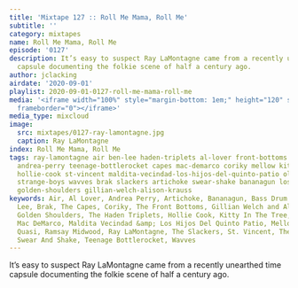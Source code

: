 ```yaml
---
title: 'Mixtape 127 :: Roll Me Mama, Roll Me'
subtitle: ''
category: mixtapes
name: Roll Me Mama, Roll Me
episode: '0127'
description: It’s easy to suspect Ray LaMontagne came from a recently unearthed time
  capsule documenting the folkie scene of half a century ago.
author: jclacking
airdate: '2020-09-01'
playlist: 2020-09-01-0127-roll-me-mama-roll-me
media: '<iframe width="100%" style="margin-bottom: 1em;" height="120" src="https://www.mixcloud.com/widget/iframe/?feed=%2Fthe-lacking-org%2F4mpfrm-127-roll-me-mama%2F&hide_artwork=1&hide_cover=1&light=1"
  frameborder="0"></iframe>'
media_type: mixcloud
image:
  src: mixtapes/0127-ray-lamontagne.jpg
  caption: Ray LaMontagne
index: Roll Me Mama, Roll Me
tags: ray-lamontagne air ben-lee haden-triplets al-lover front-bottoms quasi bass-drum-of-death
  andrea-perry teenage-bottlerocket capes mac-demarco coriky mellow kitty-in-tree
  hollie-cook st-vincent maldita-vecindad-los-hijos-del-quinto-patio ola-podrida ramsay-midwood
  strange-boys wavves brak slackers artichoke swear-shake bananagun los-straitjackets
  golden-shoulders gillian-welch-alison-krauss
keywords: Air, Al Lover, Andrea Perry, Artichoke, Bananagun, Bass Drum Of Death, Ben
  Lee, Brak, The Capes, Coriky, The Front Bottoms, Gillian Welch and Alison Krauss,
  Golden Shoulders, The Haden Triplets, Hollie Cook, Kitty In The Tree, Los Straitjackets,
  Mac DeMarco, Maldita Vecindad &amp; Los Hijos Del Quinto Patio, Mellow, Ola Podrida,
  Quasi, Ramsay Midwood, Ray LaMontagne, The Slackers, St. Vincent, The Strange Boys,
  Swear And Shake, Teenage Bottlerocket, Wavves
---
```

It’s easy to suspect Ray LaMontagne came from a recently unearthed time capsule documenting the folkie scene of half a century ago.
